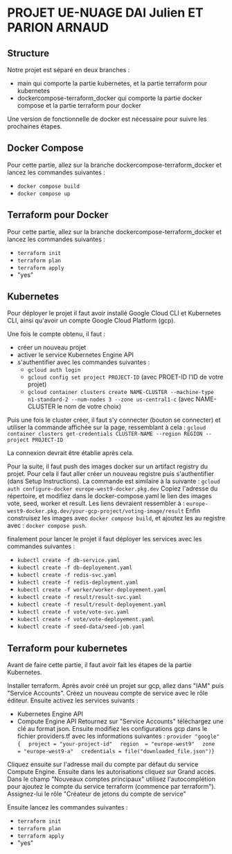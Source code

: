 # PROJET UE-NUAGE DAI Julien ET PARION ARNAUD

## Structure

Notre projet est séparé en deux branches :
- main qui comporte la partie kubernetes, et la partie terraform pour kubernetes 
- dockercompose-terraform_docker qui comporte la partie docker compose et la partie terraform pour docker

Une version de fonctionnelle de docker est nécessaire pour suivre les prochaines étapes.

## Docker Compose

Pour cette partie, allez sur la branche dockercompose-terraform_docker et lancez les commandes suivantes :
- ```docker compose build```
- ```docker compose up```

## Terraform pour Docker

Pour cette partie, allez sur la branche dockercompose-terraform_docker et lancez les commandes suivantes :
  - ```terraform init```
  - ```terraform plan```
  - ```terraform apply```
  - "yes"

## Kubernetes

Pour déployer le projet il faut avoir installé Google Cloud CLI et Kubernetes CLI, ainsi qu'avoir un compte Google Cloud Platform (gcp).

Une fois le compte obtenu, il faut :
- créer un nouveau projet
- activer le service Kubernetes Engine API
- s'authentifier avec les commandes suivantes :
  - ```gcloud auth login```
  - ```gcloud config set project PROJECT-ID``` (avec PROET-ID l'ID de votre projet)
  - ```gcloud container clusters create NAME-CLUSTER --machine-type n1-standard-2 --num-nodes 3 --zone us-central1-c``` (avec NAME-CLUSTER le nom de votre choix)

Puis une fois le cluster créer, il faut s'y connecter (bouton se connecter) et utiliser la commande affichée sur la page, ressemblant à cela : ```gcloud container clusters get-credentials CLUSTER-NAME --region REGION --project PROJECT-ID```

La connexion devrait être établie après cela.

Pour la suite, il faut push des images docker sur un artifact registry du projet.
Pour cela il faut aller créer un nouveau registre puis s'authentifier (dans Setup Instructions). La commande est similaire à la suivante : ```gcloud auth configure-docker europe-west9-docker.pkg.dev```
Copiez l'adresse du répertoire, et modifiez dans le docker-compose.yaml le lien des images vote, seed, worker et result. Les liens devraient ressembler à : ```europe-west9-docker.pkg.dev/your-gcp-project/voting-image/result```
Enfin construisez les images avec ```docker compose build```, et ajoutez les au registre avec : ```docker compose push```.

finalement pour lancer le projet il faut déployer les services avec les commandes suivantes :
- ```kubectl create -f db-service.yaml```
- ```kubectl create -f db-deployement.yaml```
- ```kubectl create -f redis-svc.yaml```
- ```kubectl create -f redis-deployment.yaml```
- ```kubectl create -f worker/worker-deployement.yaml```
- ```kubectl create -f result/result-svc.yaml```
- ```kubectl create -f result/result-deployement.yaml```
- ```kubectl create -f vote/vote-svc.yaml```
- ```kubectl create -f vote/vote-deployement.yaml```
- ```kubectl create -f seed-data/seed-job.yaml```

## Terraform pour kubernetes
Avant de faire cette partie, il faut avoir fait les étapes de la partie Kubernetes.

Installer terraform.
Après avoir créé un projet sur gcp, allez dans "IAM" puis "Service Accounts".
Créez un nouveau compte de service avec le rôle éditeur.
Ensuite activez les services suivants :
- Kubernetes Engine API
- Compute Engine API
Retournez sur "Service Accounts" téléchargez une clé au format json.
Ensuite modifiez les configurations gcp dans le fichier providers.tf avec les informations suivantes : 
```provider "google" {```
```  project = "your-project-id"```
```  region  = "europe-west9"```
```  zone    = "europe-west9-a"```
```  credentials = file("downloaded_file.json")}```

Cliquez ensuite sur l'adresse mail du compte par défaut du service Compute Engine. Ensuite dans les autorisations cliquez sur Grand accès. Dans le champ "Nouveaux comptes principaux" utilisez l'autocomplétion pour ajoutez le compte du service terraform (commence par terraform").
Assignez-lui le rôle "Créateur de jetons du compte de service"

Ensuite lancez les commandes suivantes :
- ```terraform init```
- ```terraform plan```
- ```terraform apply```
- "yes"